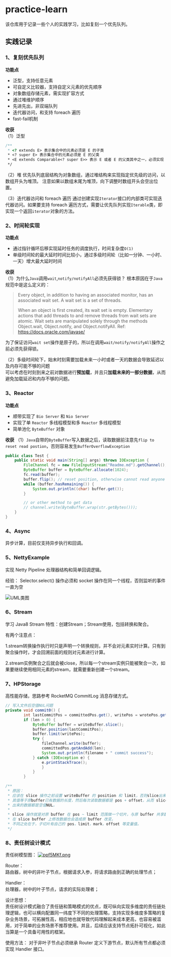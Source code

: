 # practice-learn

该仓库用于记录一些个人的实践学习，比如复刻一个优先队列。

## 实践记录

### 1、复刻优先队列

**功能点**

- 泛型，支持任意元素
- 可自定义比较器，支持自定义元素的优先顺序
- 对象数组存储元素，需实现扩容方式
- 通过堆维护顺序
- 先进先出，非双端队列
- 迭代器访问，和支持 foreach 遍历
- fast-fail机制

**收获**  
（1）泛型

```java
/**
 * <? extends E> 表示集合中的元素必须是 E 的子类
 * <? super E> 表示集合中的元素必须是 E 的父类
 * <E extends Comparable<? super E>> 表示 E 或者 E 的父类其中之一，必须实现 comparable 接口
 */
```

（2）堆 优先队列底层结构为对象数组，通过堆结构来实现指定优先级的访问，以数组开头为堆顶。 注意如果以数组末尾为堆顶，向下调整时数组开头会空出位置。

（3）迭代器访问和 foreach 遍历 通过创建实现`Iterator`接口的内部类可实现迭代器访问。如果要支持 foreach 遍历方式，需要让优先队列实现`Iterable`类，即实现一个返回`iterator`对象的方法。

### 2、时间轮实现

**功能点**

- 通过指针循环后移实现延时任务的调度执行，时间复杂度`O(1)`
- 单级时间轮的最大延时时间比较小，通过多级时间轮（比如一分钟、一小时、一天）增大最大延时时间

**收获**  
（1）为什么`Java`调用`wait`,`notify/notifyAll`必须先获得锁？ 根本原因在于`Java`规范中是这么定义的：

> Every object, in addition to having an associated monitor, has an associated wait set. A wait set is a set of threads.
>
> When an object is first created, its wait set is empty. Elementary actions that add threads to and remove threads from wait sets are atomic. Wait sets are manipulated solely through the methods Object.wait, Object.notify, and Object.notifyAll. Ref: https://docs.oracle.com/javase/
>

为了保证访问`wait set`操作是原子的，所以在调用`wait/notify/notifyAll`操作之前必须先获得锁。

（2）多级时间轮下，始末时刻需要加载未来一小时或者一天的数据会导致延迟以及内存可能不够的问题   
可以考虑在时刻到来之前对数据进行**预加载**，并且只**加载未来的一部分数据**，从而避免加载延迟和内存不够的问题。

### 3、Reactor

**功能点**

- 顺带实现了 `Bio Server` 和 `Nio Server`
- 实现了单 `Reactor` 多线程模型和多 `Reactor` 多线程模型
- 简单池化 `ByteBuffer` 对象

**收获**
（1）`Java`自带的`ByteBuffer`写入数据之后，读取数据前注意先`flip to reset read postion`，否则容易发生`BufferOverflowException`

```java
public class Test {
    public static void main(String[] args) throws IOException {
        FileChannel fc = new FileInputStream("Readme.md").getChannel();
        ByteBuffer buffer = ByteBuffer.allocate(1024);
        fc.read(buffer);
        buffer.flip(); // reset position, otherwise cannot read anyone
        while (buffer.hasRemaining()) {
            System.out.println((char) buffer.get());
        }

        // or other method to get data
        // channel.write(ByteBuffer.wrap(str.getBytes()));
    }
}
```

### 4、Async

异步计算，目前仅支持异步执行和回调。

### 5、NettyExample

实现 Netty Pipeline 处理器结构和简单回调逻辑。

经验： Selector.select() 操作必须和 socket 操作在同一个线程，否则监听的事件一直为空

![UML类图](https://z3.ax1x.com/2021/11/05/IumEQI.png)

### 6、Stream

学习 Java8 Stream 特性：创建Stream；Stream使用，包括转换和聚合。

有两个注意点：

1.stream转换操作执行时只是声明一个转换规则，并不会对元素实时计算。只有到聚合操作时，才会回溯前面的规则对元素进行计算。

2.stream实例聚合之后就会被close，所以每一个stream实例只能被聚合一次，如果要继续使用相同元素的stream，就需要重新创建一个stream。

### 7、HPStorage

高性能存储，思路参考 RocketMQ CommitLog 消息存储方式。

```java
// 写入文件后空值NUL问题
private void commit0() {
        int lastCommitPos = committedPos.get(), writePos = wrotePos.get(), len = writePos - lastCommitPos;
        if (len > 0) {
            ByteBuffer buffer = writeBuffer.slice();
            buffer.position(lastCommitPos);
            buffer.limit(writePos);
            try {
                fileChannel.write(buffer);
                committedPos.getAndAdd(len);
                System.out.println(filename + " commit success");
            } catch (IOException e) {
                e.printStackTrace();
                }
            }
        }
        
/**
 * 原因：
 * 应该在 slice 操作之前设置 writeBuffer 的 position 和 limit，否则slice出来的buffer不为0，
 * 其值等于原buffer已有数据的长度，然后每次读取数据都是 pos + offset，从而 slice buffer 读取
 * 出来的数据都是空值NUL。
 * 
 * slice 操作就是对原 buffer 在 pos ~ limit 范围做一个切片，与原 buffer 共享数据，
 * 在 slice buffer 上修改数据也会造成原 buffer 改变。
 * 不同之处在于，子切片有自己的 pos，limit，mark，offset 等变量值。
 */
```

### 8、责任树设计模式

责任树模型图：
[![ppf5MKf.png](https://s1.ax1x.com/2023/04/02/ppf5MKf.png)](https://imgse.com/i/ppf5MKf)

Router：  
路由器，树中的非叶子节点，根据请求入参，将请求路由到正确的处理节点；

Handler：   
处理器，树中的叶子节点，请求的实际处理者；

设计思想：  
责任树设计模式融合了责任链和策略模式的优点，既可纵向实现多维度的责任链处理逻辑，也可以横向配置同一纬度下不同的处理策略，支持实现多维度多策略的复杂业务场景，可拓展性高，相应地也就导致代码理解起来成本更高，也容易被滥用，对于简单的业务场景不推荐使用。并且，后续应该支持节点拓扑可视化，如此当算是一个具备可用性的框架。

使用方法：
对于非叶子节点必须继承 Router 定义下游节点，默认所有节点都必须实现 Handler 接口。